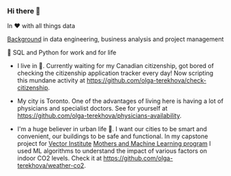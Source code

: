 ### Hi there 👋

<!--
**olga-terekhova/olga-terekhova** is a ✨ _special_ ✨ repository because its `README.md` (this file) appears on your GitHub profile.

Here are some ideas to get you started:

- 🔭 I’m currently working on ...
- 🌱 I’m currently learning ...
- 👯 I’m looking to collaborate on ...
- 🤔 I’m looking for help with ...
- 💬 Ask me about ...
- 📫 How to reach me: ...
- 😄 Pronouns: ...
- ⚡ Fun fact: ...
-->

In ♥️ with all things data

[Background](https://www.linkedin.com/in/olga-terekhova/) in data engineering, business analysis and project management

🍴 SQL and Python for work and for life

- I live in 🍁. Currently waiting for my Canadian citizenship, got bored of checking the citizenship application tracker every day! Now scripting this mundane activity at https://github.com/olga-terekhova/check-citizenship.

- My city is Toronto. One of the advantages of living here is having a lot of physicians and specialist doctors. See for yourself at https://github.com/olga-terekhova/physicians-availability. 

- I'm a huge believer in urban life 🌇. I want our cities to be smart and convenient, our buildings to be safe and functional. In my capstone project for [Vector Institute](https://vectorinstitute.ai/) [Mothers and Machine Learning program](https://vectorinstitute.ai/mothers-and-machine-learning/) I used ML algorithms to understand the impact of various factors on indoor CO2 levels. Check it at https://github.com/olga-terekhova/weather-co2.
